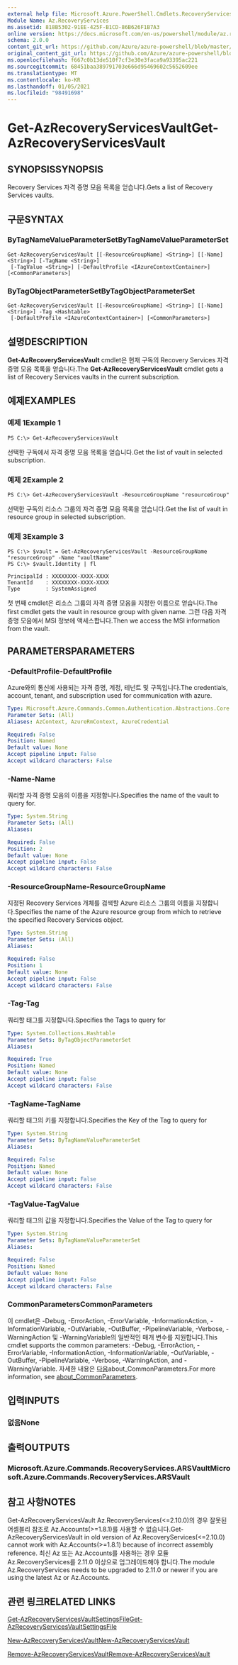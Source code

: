 ```yaml
---
external help file: Microsoft.Azure.PowerShell.Cmdlets.RecoveryServices.dll-Help.xml
Module Name: Az.RecoveryServices
ms.assetid: 818B5302-91EE-425F-B1CD-86B626F1B7A3
online version: https://docs.microsoft.com/en-us/powershell/module/az.recoveryservices/get-azrecoveryservicesvault
schema: 2.0.0
content_git_url: https://github.com/Azure/azure-powershell/blob/master/src/RecoveryServices/RecoveryServices/help/Get-AzRecoveryServicesVault.md
original_content_git_url: https://github.com/Azure/azure-powershell/blob/master/src/RecoveryServices/RecoveryServices/help/Get-AzRecoveryServicesVault.md
ms.openlocfilehash: f667c0b13de510f7cf3e30e3faca9a93395ac221
ms.sourcegitcommit: 68451baa389791703e666d95469602c5652609ee
ms.translationtype: MT
ms.contentlocale: ko-KR
ms.lasthandoff: 01/05/2021
ms.locfileid: "98491698"
---
```

# <span data-ttu-id="3c1b5-101">Get-AzRecoveryServicesVault</span><span class="sxs-lookup"><span data-stu-id="3c1b5-101">Get-AzRecoveryServicesVault</span></span>

## <span data-ttu-id="3c1b5-102">SYNOPSIS</span><span class="sxs-lookup"><span data-stu-id="3c1b5-102">SYNOPSIS</span></span>

<span data-ttu-id="3c1b5-103">Recovery Services 자격 증명 모음 목록을 얻습니다.</span><span class="sxs-lookup"><span data-stu-id="3c1b5-103">Gets a list of Recovery Services vaults.</span></span>

## <span data-ttu-id="3c1b5-104">구문</span><span class="sxs-lookup"><span data-stu-id="3c1b5-104">SYNTAX</span></span>

### <span data-ttu-id="3c1b5-105">ByTagNameValueParameterSet</span><span class="sxs-lookup"><span data-stu-id="3c1b5-105">ByTagNameValueParameterSet</span></span>
```
Get-AzRecoveryServicesVault [[-ResourceGroupName] <String>] [[-Name] <String>] [-TagName <String>]
 [-TagValue <String>] [-DefaultProfile <IAzureContextContainer>] [<CommonParameters>]
```

### <span data-ttu-id="3c1b5-106">ByTagObjectParameterSet</span><span class="sxs-lookup"><span data-stu-id="3c1b5-106">ByTagObjectParameterSet</span></span>
```
Get-AzRecoveryServicesVault [[-ResourceGroupName] <String>] [[-Name] <String>] -Tag <Hashtable>
 [-DefaultProfile <IAzureContextContainer>] [<CommonParameters>]
```

## <span data-ttu-id="3c1b5-107">설명</span><span class="sxs-lookup"><span data-stu-id="3c1b5-107">DESCRIPTION</span></span>

<span data-ttu-id="3c1b5-108">**Get-AzRecoveryServicesVault** cmdlet은 현재 구독의 Recovery Services 자격 증명 모음 목록을 얻습니다.</span><span class="sxs-lookup"><span data-stu-id="3c1b5-108">The **Get-AzRecoveryServicesVault** cmdlet gets a list of Recovery Services vaults in the current subscription.</span></span>

## <span data-ttu-id="3c1b5-109">예제</span><span class="sxs-lookup"><span data-stu-id="3c1b5-109">EXAMPLES</span></span>

### <span data-ttu-id="3c1b5-110">예제 1</span><span class="sxs-lookup"><span data-stu-id="3c1b5-110">Example 1</span></span>

```
PS C:\> Get-AzRecoveryServicesVault
```

<span data-ttu-id="3c1b5-111">선택한 구독에서 자격 증명 모음 목록을 얻습니다.</span><span class="sxs-lookup"><span data-stu-id="3c1b5-111">Get the list of vault in selected subscription.</span></span>

### <span data-ttu-id="3c1b5-112">예제 2</span><span class="sxs-lookup"><span data-stu-id="3c1b5-112">Example 2</span></span>

```
PS C:\> Get-AzRecoveryServicesVault -ResourceGroupName "resourceGroup"
```

<span data-ttu-id="3c1b5-113">선택한 구독의 리소스 그룹의 자격 증명 모음 목록을 얻습니다.</span><span class="sxs-lookup"><span data-stu-id="3c1b5-113">Get the list of vault in resource group in selected subscription.</span></span>

### <span data-ttu-id="3c1b5-114">예제 3</span><span class="sxs-lookup"><span data-stu-id="3c1b5-114">Example 3</span></span>

```
PS C:\> $vault = Get-AzRecoveryServicesVault -ResourceGroupName "resourceGroup" -Name "vaultName"
PS C:\> $vault.Identity | fl

PrincipalId : XXXXXXXX-XXXX-XXXX
TenantId    : XXXXXXXX-XXXX-XXXX
Type        : SystemAssigned
```

<span data-ttu-id="3c1b5-115">첫 번째 cmdlet은 리소스 그룹의 자격 증명 모음을 지정한 이름으로 얻습니다.</span><span class="sxs-lookup"><span data-stu-id="3c1b5-115">The first cmdlet gets the vault in resource group with given name.</span></span> <span data-ttu-id="3c1b5-116">그런 다음 자격 증명 모음에서 MSI 정보에 액세스합니다.</span><span class="sxs-lookup"><span data-stu-id="3c1b5-116">Then we access the MSI information from the vault.</span></span>

## <span data-ttu-id="3c1b5-117">PARAMETERS</span><span class="sxs-lookup"><span data-stu-id="3c1b5-117">PARAMETERS</span></span>

### <span data-ttu-id="3c1b5-118">-DefaultProfile</span><span class="sxs-lookup"><span data-stu-id="3c1b5-118">-DefaultProfile</span></span>

<span data-ttu-id="3c1b5-119">Azure와의 통신에 사용되는 자격 증명, 계정, 테넌트 및 구독입니다.</span><span class="sxs-lookup"><span data-stu-id="3c1b5-119">The credentials, account, tenant, and subscription used for communication with azure.</span></span>

```yaml
Type: Microsoft.Azure.Commands.Common.Authentication.Abstractions.Core.IAzureContextContainer
Parameter Sets: (All)
Aliases: AzContext, AzureRmContext, AzureCredential

Required: False
Position: Named
Default value: None
Accept pipeline input: False
Accept wildcard characters: False
```

### <span data-ttu-id="3c1b5-120">-Name</span><span class="sxs-lookup"><span data-stu-id="3c1b5-120">-Name</span></span>

<span data-ttu-id="3c1b5-121">쿼리할 자격 증명 모음의 이름을 지정합니다.</span><span class="sxs-lookup"><span data-stu-id="3c1b5-121">Specifies the name of the vault to query for.</span></span>

```yaml
Type: System.String
Parameter Sets: (All)
Aliases:

Required: False
Position: 2
Default value: None
Accept pipeline input: False
Accept wildcard characters: False
```

### <span data-ttu-id="3c1b5-122">-ResourceGroupName</span><span class="sxs-lookup"><span data-stu-id="3c1b5-122">-ResourceGroupName</span></span>

<span data-ttu-id="3c1b5-123">지정된 Recovery Services 개체를 검색할 Azure 리소스 그룹의 이름을 지정합니다.</span><span class="sxs-lookup"><span data-stu-id="3c1b5-123">Specifies the name of the Azure resource group from which to retrieve the specified Recovery Services object.</span></span>

```yaml
Type: System.String
Parameter Sets: (All)
Aliases:

Required: False
Position: 1
Default value: None
Accept pipeline input: False
Accept wildcard characters: False
```

### <span data-ttu-id="3c1b5-124">-Tag</span><span class="sxs-lookup"><span data-stu-id="3c1b5-124">-Tag</span></span>

<span data-ttu-id="3c1b5-125">쿼리할 태그를 지정합니다.</span><span class="sxs-lookup"><span data-stu-id="3c1b5-125">Specifies the Tags to query for</span></span>

```yaml
Type: System.Collections.Hashtable
Parameter Sets: ByTagObjectParameterSet
Aliases:

Required: True
Position: Named
Default value: None
Accept pipeline input: False
Accept wildcard characters: False
```

### <span data-ttu-id="3c1b5-126">-TagName</span><span class="sxs-lookup"><span data-stu-id="3c1b5-126">-TagName</span></span>

<span data-ttu-id="3c1b5-127">쿼리할 태그의 키를 지정합니다.</span><span class="sxs-lookup"><span data-stu-id="3c1b5-127">Specifies the Key of the Tag to query for</span></span>

```yaml
Type: System.String
Parameter Sets: ByTagNameValueParameterSet
Aliases:

Required: False
Position: Named
Default value: None
Accept pipeline input: False
Accept wildcard characters: False
```

### <span data-ttu-id="3c1b5-128">-TagValue</span><span class="sxs-lookup"><span data-stu-id="3c1b5-128">-TagValue</span></span>

<span data-ttu-id="3c1b5-129">쿼리할 태그의 값을 지정합니다.</span><span class="sxs-lookup"><span data-stu-id="3c1b5-129">Specifies the Value of the Tag to query for</span></span>

```yaml
Type: System.String
Parameter Sets: ByTagNameValueParameterSet
Aliases:

Required: False
Position: Named
Default value: None
Accept pipeline input: False
Accept wildcard characters: False
```

### <span data-ttu-id="3c1b5-130">CommonParameters</span><span class="sxs-lookup"><span data-stu-id="3c1b5-130">CommonParameters</span></span>
<span data-ttu-id="3c1b5-131">이 cmdlet은 -Debug, -ErrorAction, -ErrorVariable, -InformationAction, -InformationVariable, -OutVariable, -OutBuffer, -PipelineVariable, -Verbose, -WarningAction 및 -WarningVariable의 일반적인 매개 변수를 지원합니다.</span><span class="sxs-lookup"><span data-stu-id="3c1b5-131">This cmdlet supports the common parameters: -Debug, -ErrorAction, -ErrorVariable, -InformationAction, -InformationVariable, -OutVariable, -OutBuffer, -PipelineVariable, -Verbose, -WarningAction, and -WarningVariable.</span></span> <span data-ttu-id="3c1b5-132">자세한 내용은 [다음](http://go.microsoft.com/fwlink/?LinkID=113216)about_CommonParameters.</span><span class="sxs-lookup"><span data-stu-id="3c1b5-132">For more information, see [about_CommonParameters](http://go.microsoft.com/fwlink/?LinkID=113216).</span></span>

## <span data-ttu-id="3c1b5-133">입력</span><span class="sxs-lookup"><span data-stu-id="3c1b5-133">INPUTS</span></span>

### <span data-ttu-id="3c1b5-134">없음</span><span class="sxs-lookup"><span data-stu-id="3c1b5-134">None</span></span>

## <span data-ttu-id="3c1b5-135">출력</span><span class="sxs-lookup"><span data-stu-id="3c1b5-135">OUTPUTS</span></span>

### <span data-ttu-id="3c1b5-136">Microsoft.Azure.Commands.RecoveryServices.ARSVault</span><span class="sxs-lookup"><span data-stu-id="3c1b5-136">Microsoft.Azure.Commands.RecoveryServices.ARSVault</span></span>

## <span data-ttu-id="3c1b5-137">참고 사항</span><span class="sxs-lookup"><span data-stu-id="3c1b5-137">NOTES</span></span>
<span data-ttu-id="3c1b5-138">Get-AzRecoveryServicesVault Az.RecoveryServices(<=2.10.0)의 경우 잘못된 어셈블리 참조로 Az.Accounts(>=1.8.1)를 사용할 수 없습니다.</span><span class="sxs-lookup"><span data-stu-id="3c1b5-138">Get-AzRecoveryServicesVault in old version of Az.RecoveryServices(<=2.10.0) cannot work with Az.Accounts(>=1.8.1) because of incorrect assembly reference.</span></span> <span data-ttu-id="3c1b5-139">최신 Az 또는 Az.Accounts를 사용하는 경우 모듈 Az.RecoveryServices를 2.11.0 이상으로 업그레이드해야 합니다.</span><span class="sxs-lookup"><span data-stu-id="3c1b5-139">The module Az.RecoveryServices needs to be upgraded to 2.11.0 or newer if you are using the latest Az or Az.Accounts.</span></span>

## <span data-ttu-id="3c1b5-140">관련 링크</span><span class="sxs-lookup"><span data-stu-id="3c1b5-140">RELATED LINKS</span></span>

[<span data-ttu-id="3c1b5-141">Get-AzRecoveryServicesVaultSettingsFile</span><span class="sxs-lookup"><span data-stu-id="3c1b5-141">Get-AzRecoveryServicesVaultSettingsFile</span></span>](./Get-AzRecoveryServicesVaultSettingsFile.md)

[<span data-ttu-id="3c1b5-142">New-AzRecoveryServicesVault</span><span class="sxs-lookup"><span data-stu-id="3c1b5-142">New-AzRecoveryServicesVault</span></span>](./New-AzRecoveryServicesVault.md)

[<span data-ttu-id="3c1b5-143">Remove-AzRecoveryServicesVault</span><span class="sxs-lookup"><span data-stu-id="3c1b5-143">Remove-AzRecoveryServicesVault</span></span>](./Remove-AzRecoveryServicesVault.md)
